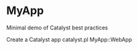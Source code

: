 MyApp
=====

Minimal demo of Catalyst best practices

Create a Catalyst app
   catalyst.pl MyApp::WebApp


